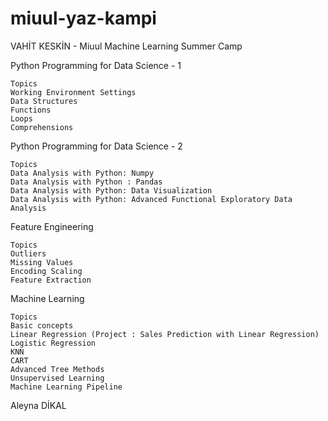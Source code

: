 # miuul-yaz-kampi
VAHİT KESKİN - Miuul Machine Learning Summer Camp



Python Programming for Data Science - 1

    Topics
    Working Environment Settings
    Data Structures
    Functions
    Loops
    Comprehensions
    

Python Programming for Data Science - 2

    Topics
    Data Analysis with Python: Numpy
    Data Analysis with Python : Pandas
    Data Analysis with Python: Data Visualization
    Data Analysis with Python: Advanced Functional Exploratory Data Analysis
   
    
Feature Engineering

    Topics
    Outliers
    Missing Values
    Encoding Scaling
    Feature Extraction
    
    
Machine Learning

    Topics
    Basic concepts
    Linear Regression (Project : Sales Prediction with Linear Regression)
    Logistic Regression
    KNN
    CART
    Advanced Tree Methods
    Unsupervised Learning
    Machine Learning Pipeline



Aleyna DİKAL


